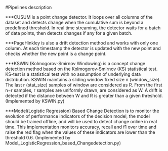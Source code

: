 #Pipelines description

***CUSUM is a point change detector. It loops over all columns of the dataset and detects change 
when the cumulative sum is beyond a predefined threshold. In real time streaming, the detector waits for a batch of data points, 
then detects changes if any for a given batch.

***PageHinkley is also a drift detection method and works with only one column. At each timestamp the detector is updated with the new point and checks whether the new point is a change point.

***KSWIN (Kolmogorov-Smirnov Windowing) is a concept change detection method based on the Kolmogorov-Smirnov (KS) statistical test. KS-test is a statistical test with no assumption of underlying data distribution. KSWIN maintains a sliding window fixed size n (window_size). The last r (stat_size) samples of window are considered as R. From the first n−r samples, r samples are uniformly drawn, are considered as W. A drift is detected if the distance between W and R is greater than a given threshold. (Implemented by KSWIN.py)

***Model(Logistic Regression) Based Change Detection is to monitor the evolution of performance indicators of the decision model, the model should be trained offline, and will be used to detect change online in real time. This implementation monitors accuracy, recall and f1 over time and raise the red flag  when the values of these indicators are lower than the threshold 0.6. (Implemented by Model_LogisticRegression_based_Changedetection.py)
